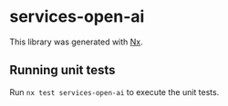 # services-open-ai

This library was generated with [Nx](https://nx.dev).

## Running unit tests

Run `nx test services-open-ai` to execute the unit tests.
